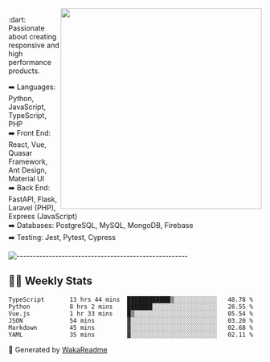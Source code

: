 <img src="https://github-readme-stats.vercel.app/api?username=iguit0&show_icons=true&include_all_commits=true&count_private=true&theme=dracula" min-width="400px" max-width="400px" width="400px" align="right" />

<p align="left"> 
  :dart: Passionate about creating responsive and high performance products.
</p>

<p align="left">
  ➡️ Languages: Python, JavaScript, TypeScript, PHP<br>
  ➡️ Front End: React, Vue, Quasar Framework, Ant Design, Material UI<br>
  ➡️ Back End: FastAPI, Flask, Laravel (PHP), Express (JavaScript)<br>
  ➡️ Databases: PostgreSQL, MySQL, MongoDB, Firebase<br>
  ➡️ Testing: Jest, Pytest, Cypress<br>
</p>

![-----------------------------------------------------](https://raw.githubusercontent.com/andreasbm/readme/master/assets/lines/aqua.png)

## :man_technologist: Weekly Stats
<!--START_SECTION:waka-->

```text
TypeScript       13 hrs 44 mins  ████████████▒░░░░░░░░░░░░   48.78 %
Python           8 hrs 2 mins    ███████░░░░░░░░░░░░░░░░░░   28.55 %
Vue.js           1 hr 33 mins    █▒░░░░░░░░░░░░░░░░░░░░░░░   05.54 %
JSON             54 mins         ▓░░░░░░░░░░░░░░░░░░░░░░░░   03.20 %
Markdown         45 mins         ▓░░░░░░░░░░░░░░░░░░░░░░░░   02.68 %
YAML             35 mins         ▓░░░░░░░░░░░░░░░░░░░░░░░░   02.11 %
```

<!--END_SECTION:waka-->

🚀 Generated by [WakaReadme](https://github.com/athul/waka-readme)
